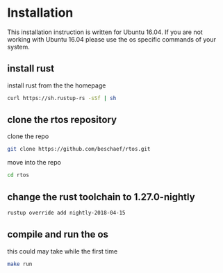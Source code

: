 # Installation
This installation instruction is written for Ubuntu 16.04. If you are not working with Ubuntu 16.04 please use the os specific commands of your system.

## install rust
install rust from the the homepage
```bash
curl https://sh.rustup-rs -sSf | sh
```

## clone the rtos repository
clone the repo
```bash
git clone https://github.com/beschaef/rtos.git
```
move into the repo
```bash
cd rtos
```

## change the rust toolchain to 1.27.0-nightly
```bash
rustup override add nightly-2018-04-15
```

## compile and run the os
this could may take while the first time
```bash
make run
```